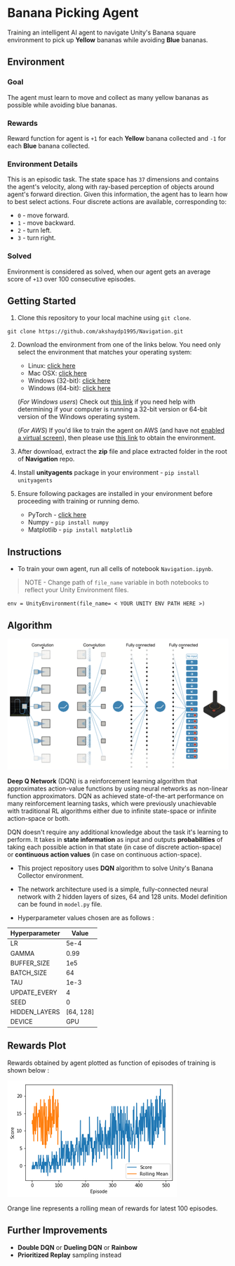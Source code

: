# Banana Picking Agent

Training an intelligent AI agent to navigate Unity's Banana square environment to pick up **Yellow** bananas while avoiding **Blue** bananas.

## Environment

### Goal
The agent must learn to move and collect as many yellow bananas as possible while avoiding blue bananas.

### Rewards
Reward function for agent is `+1` for each **Yellow** banana collected and `-1` for each **Blue** banana collected.

### Environment Details
This is an episodic task. The state space has `37` dimensions and contains the agent's velocity, along with ray-based perception of objects around agent's forward direction. Given this information, the agent has to learn how to best select actions. Four discrete actions are available, corresponding to:

- `0` - move forward.
- `1` - move backward.
- `2` - turn left.
- `3` - turn right.

### Solved
Environment is considered as solved, when our agent gets an average score of `+13` over 100 consecutive episodes.

## Getting Started

1. Clone this repository to your local machine using `git clone`.
```
git clone https://github.com/akshaydp1995/Navigation.git
```

2. Download the environment from one of the links below.  You need only select the environment that matches your operating system:
    - Linux: [click here](https://s3-us-west-1.amazonaws.com/udacity-drlnd/P1/Banana/Banana_Linux.zip)
    - Mac OSX: [click here](https://s3-us-west-1.amazonaws.com/udacity-drlnd/P1/Banana/Banana.app.zip)
    - Windows (32-bit): [click here](https://s3-us-west-1.amazonaws.com/udacity-drlnd/P1/Banana/Banana_Windows_x86.zip)
    - Windows (64-bit): [click here](https://s3-us-west-1.amazonaws.com/udacity-drlnd/P1/Banana/Banana_Windows_x86_64.zip)

    (_For Windows users_) Check out [this link](https://support.microsoft.com/en-us/help/827218/how-to-determine-whether-a-computer-is-running-a-32-bit-version-or-64) if you need help with determining if your computer is running a 32-bit version or 64-bit version of the Windows operating system.

    (_For AWS_) If you'd like to train the agent on AWS (and have not [enabled a virtual screen](https://github.com/Unity-Technologies/ml-agents/blob/master/docs/Training-on-Amazon-Web-Service.md)), then please use [this link](https://s3-us-west-1.amazonaws.com/udacity-drlnd/P1/Banana/Banana_Linux_NoVis.zip) to obtain the environment.

3. After download, extract the **zip** file and place extracted folder in the root of **Navigation** repo.

4. Install **unityagents** package in your environment - `pip install unityagents`

5. Ensure following packages are installed in your environment before proceeding with training or running demo.
    - PyTorch - [click here](https://pytorch.org/get-started/locally/)
    - Numpy - `pip install numpy`
    - Matplotlib - `pip install matplotlib`


## Instructions

- To train your own agent, run all cells of notebook `Navigation.ipynb`.

> NOTE - Change path of `file_name` variable in both notebooks to reflect your Unity Environment files.
```
env = UnityEnvironment(file_name= < YOUR UNITY ENV PATH HERE >)
```

## Algorithm

![dqn](https://github.com/akshaydp1995/Banana_Collector/blob/master/assets/dqn.png)

**Deep Q Network** (DQN) is a reinforcement learning algorithm that approximates action-value functions by using neural networks as non-linear function approximators. DQN as achieved state-of-the-art performance on many reinforcement learning tasks, which were previously unachievable with traditional RL algorithms either due to infinite state-space or infinite action-space or both.

DQN doesn't require any additional knowledge about the task it's learning to perform. It takes in **state information** as input and outputs **probabilities** of taking each possible action in that state (in case of discrete action-space) or **continuous action values** (in case on continuous action-space).

- This project repository uses **DQN** algorithm to solve Unity's Banana Collector environment.

- The network architecture used is a simple, fully-connected neural network with 2 hidden layers of sizes, 64 and 128 units. Model definition can be found in `model.py` file.

- Hyperparameter values chosen are as follows :

| Hyperparameter | Value |
| -------------- | ------ |
| LR | 5e-4 |
| GAMMA | 0.99 |
| BUFFER_SIZE | 1e5 |
| BATCH_SIZE | 64 |
| TAU | 1e-3 |
| UPDATE_EVERY | 4 |
| SEED | 0 |
| HIDDEN_LAYERS | [64, 128] |
| DEVICE | GPU |

## Rewards Plot

Rewards obtained by agent plotted as function of episodes of training is shown below :

![rewards_plot](https://raw.githubusercontent.com/akshaydp1995/Banana_Collector/master/assets/rewards.png)

Orange line represents a rolling mean of rewards for latest 100 episodes.

## Further Improvements

- **Double DQN** or **Dueling DQN** or **Rainbow** 
- **Prioritized Replay** sampling instead
